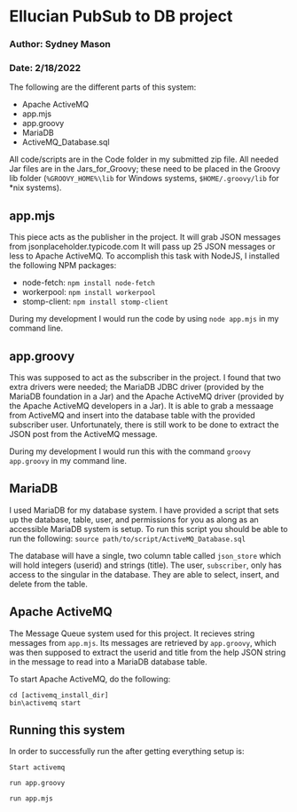 
# Ellucian PubSub to DB project

### Author: Sydney Mason
### Date: 2/18/2022

The following are the different parts of this system:
- Apache ActiveMQ
- app.mjs
- app.groovy
- MariaDB
- ActiveMQ_Database.sql

All code/scripts are in the Code folder in my submitted zip file. All needed Jar files are in the Jars_for_Groovy; these need to be placed in the Groovy lib folder (`%GROOVY_HOME%\lib` for Windows systems, `$HOME/.groovy/lib` for *nix systems).

## app.mjs

This piece acts as the publisher in the project. It will grab JSON messages from jsonplaceholder.typicode.com
It will pass up 25 JSON messages or less to Apache ActiveMQ.
To accomplish this task with NodeJS, I installed the following NPM packages:
- node-fetch: `npm install node-fetch`
- workerpool: `npm install workerpool`
- stomp-client: `npm install stomp-client`

During my development I would run the code by using `node app.mjs` in my command line.

## app.groovy

This was supposed to act as the subscriber in the project. I found that two extra drivers were needed; the MariaDB JDBC driver (provided by the MariaDB foundation in a Jar) and the Apache ActiveMQ driver (provided by the Apache ActiveMQ developers in a Jar). It is able to grab a messaage from ActiveMQ and insert into the database table with the provided subscriber user. Unfortunately, there is still work to be done to extract the JSON post from the ActiveMQ message.

During my development I would run this with the command `groovy app.groovy` in my command line.

## MariaDB

I used MariaDB for my database system. I have provided a script that sets up the database, table, user, and permissions for you as along as an accessible MariaDB system is setup. To run this script you should be able to run the following: `source path/to/script/ActiveMQ_Database.sql`

The database will have a single, two column table called `json_store` which will hold integers (userid) and strings (title). The user, `subscriber`, only has access to the singular in the database. They are able to select, insert, and delete from the table.

## Apache ActiveMQ

The Message Queue system used for this project. It recieves string messages from `app.mjs`. Its messages are retrieved by `app.groovy`, which was then supposed to extract the userid and title from the help JSON string in the message to read into a MariaDB database table.

To start Apache ActiveMQ, do the following:

    cd [activemq_install_dir]
    bin\activemq start

## Running this system

In order to successfully run the after getting everything setup is:

    Start activemq

    run app.groovy

    run app.mjs
